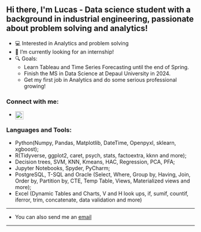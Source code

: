 ## Hi there, I'm Lucas - Data science student with a background in industrial engineering, passionate about problem solving and analytics!

- 💻 Interested in Analytics and problem solving
- 🌱 I’m currently looking for an internship!
- 🔍 Goals:
  - Learn Tableau and Time Series Forecasting until the end of Spring.
  - Finish the MS in Data Science at Depaul University in 2024.
  - Get my first job in Analytics and do some serious professional growing!


### Connect with me:

- [<img align="left" alt="lucasfoep | LinkedIn" width="22px" src="https://cdn.jsdelivr.net/npm/simple-icons@v3/icons/linkedin.svg" />][linkedin]

### Languages and Tools:

- Python(Numpy, Pandas, Matplotlib, DateTime, Openpyxl, sklearn, xgboost);
- R(Tidyverse, ggplot2, caret, psych, stats, factoextra, kknn and more);
- Decision trees, SVM, KNN, Kmeans, HAC, Regression, PCA, PFA;
- Jupyter Notebooks, Spyder, PyCharm;
- PostgreSQL, T-SQL and Oracle (Select, Where, Group by, Having, Join, Order by, Partition by, CTE, Temp Table, Views, Materialized views and more);
- Excel (Dynamic Tables and Charts, V and H look ups, if, sumif, countif, iferror, trim, concatenate, data validation and more)

---

- You can also send me an [email](mailto:lucasfoep@gmail.com)

---

[linkedin]: https://www.linkedin.com/in/lucas-de-oliveira-8a76b058/
